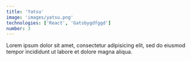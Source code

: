 ```yaml
---
title: 'Yatsu'
image: 'images/yatsu.png'
technologies: ['React', 'Gatsbygdfggd']
number: 3
---
```

Lorem ipsum dolor sit amet, consectetur adipisicing elit, sed do eiusmod tempor incididunt ut labore et dolore magna aliqua.